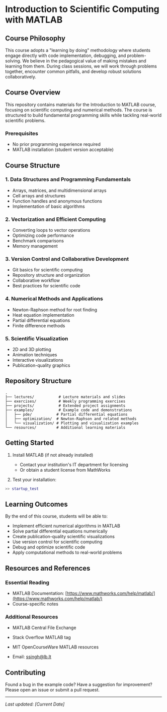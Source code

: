 # Introduction to Scientific Computing with MATLAB

## Course Philosophy
This course adopts a "learning by doing" methodology where students engage directly with code implementation, debugging, and problem-solving. We believe in the pedagogical value of making mistakes and learning from them. During class sessions, we will work through problems together, encounter common pitfalls, and develop robust solutions collaboratively.

## Course Overview
This repository contains materials for the Introduction to MATLAB course, focusing on scientific computing and numerical methods. The course is structured to build fundamental programming skills while tackling real-world scientific problems.

### Prerequisites
- No prior programming experience required
- MATLAB installation (student version acceptable)

## Course Structure

### 1. Data Structures and Programming Fundamentals
- Arrays, matrices, and multidimensional arrays
- Cell arrays and structures
- Function handles and anonymous functions
- Implementation of basic algorithms

### 2. Vectorization and Efficient Computing
- Converting loops to vector operations
- Optimizing code performance
- Benchmark comparisons
- Memory management

### 3. Version Control and Collaborative Development
- Git basics for scientific computing
- Repository structure and organization
- Collaborative workflow
- Best practices for scientific code

### 4. Numerical Methods and Applications
- Newton-Raphson method for root finding
- Heat equation implementation
- Partial differential equations
- Finite difference methods


### 5. Scientific Visualization
- 2D and 3D plotting
- Animation techniques
- Interactive visualizations
- Publication-quality graphics

## Repository Structure
```
.
├── lectures/           # Lecture materials and slides
├── exercises/          # Weekly programming exercises
├── projects/           # Extended project assignments
├── examples/           # Example code and demonstrations
│   ├── pde/           # Partial differential equations
│   ├── optimization/  # Newton-Raphson and related methods
│   └── visualization/ # Plotting and visualization examples
└── resources/         # Additional learning materials
```

## Getting Started


1. Install MATLAB (if not already installed)
   - Contact your institution's IT department for licensing
   - Or obtain a student license from MathWorks

2. Test your installation:
```matlab
>> startup_test
```

## Learning Outcomes
By the end of this course, students will be able to:
- Implement efficient numerical algorithms in MATLAB
- Solve partial differential equations numerically
- Create publication-quality scientific visualizations
- Use version control for scientific computing
- Debug and optimize scientific code
- Apply computational methods to real-world problems

## Resources and References

### Essential Reading
- MATLAB Documentation: [https://www.mathworks.com/help/matlab/](https://www.mathworks.com/help/matlab/)
- Course-specific notes 

### Additional Resources
- MATLAB Central File Exchange
- Stack Overflow MATLAB tag
- MIT OpenCourseWare MATLAB resources

- Email: ssingh@lb.lt

## Contributing
Found a bug in the example code? Have a suggestion for improvement? Please open an issue or submit a pull request.

---
*Last updated: [Current Date]*